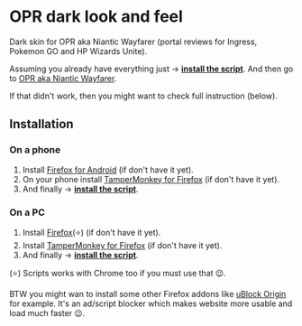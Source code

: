 # OPR dark look and feel
Dark skin for OPR aka Niantic Wayfarer (portal reviews for Ingress, Pokemon GO and HP Wizards Unite).

Assuming you already have everything just &rarr; **[install the script](https://github.com/Eccenux/niantic-wayfarer-darkness/raw/master/niantic-wayfarer-darkness.user.js)**. And then go to [OPR aka Niantic Wayfarer](https://wayfarer.nianticlabs.com/).

If that didn't work, then you might want to check full instruction (below).

Installation
------------

### On a phone ###
1. Install [Firefox for Android](https://play.google.com/store/apps/details?id=org.mozilla.firefox) (if don't have it yet).
2. On your phone install [TamperMonkey for Firefox](https://addons.mozilla.org/firefox/addon/tampermonkey/) (if don't have it yet).
3. And finally &rarr; **[install the script](https://github.com/Eccenux/niantic-wayfarer-darkness/raw/master/niantic-wayfarer-darkness.user.js)**.

### On a PC ###
1. Install [Firefox](https://www.mozilla.org/firefox/)(⭐) (if don't have it yet).
2. Install [TamperMonkey for Firefox](https://addons.mozilla.org/firefox/addon/tampermonkey/) (if don't have it yet).
3. And finally &rarr; **[install the script](https://github.com/Eccenux/niantic-wayfarer-darkness/raw/master/niantic-wayfarer-darkness.user.js)**.

(⭐) Scripts works with Chrome too if you must use that 😉.

BTW you might wan to install some other Firefox addons like [uBlock Origin](https://addons.mozilla.org/pl/firefox/addon/ublock-origin/) for example. It's an ad/script blocker which makes website more usable and load much faster 😉.

